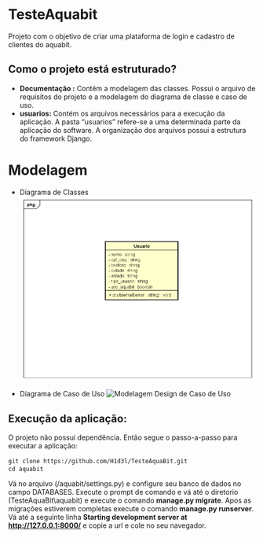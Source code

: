 
# TesteAquabit
Projeto com o objetivo de criar uma plataforma de login e cadastro de clientes do aquabit. 

## Como o projeto está estruturado?
- **Documentação :** Contém a modelagem das classes. Possui o arquivo de requisitos do projeto e a modelagem do diagrama de classe e caso de uso.
- **usuarios:** Contém os arquivos necessários para a execução da aplicação. A pasta “usuarios” refere-se a uma determinada parte da aplicação do software. A organização dos arquivos possui a estrutura do framework Django.

# Modelagem

- Diagrama de Classes
![Modelagem Design de Classes](/documentacao/Class%20Diagram0.png)

- Diagrama de Caso de Uso
![Modelagem Design de Caso de Uso](/documentação/UseCase%20Diagram0.png)



## Execução da aplicação:

O projeto não possui dependência. Então segue o passo-a-passo para executar a aplicação:
```
git clone https://github.com/H1d3l/TesteAquaBit.git
cd aquabit
```
Vá no arquivo (/aquabit/settings.py) e configure seu banco de dados no campo DATABASES.
Execute o prompt de comando e vá até o diretorio (TesteAquaBit\aquabit) e execute o comando **manage.py migrate**.
Apos as migrações estiverem completas execute o comando **manage.py runserver**. Vá até a seguinte linha **Starting development server at http://127.0.0.1:8000/** e copie a url e cole no seu navegador.

